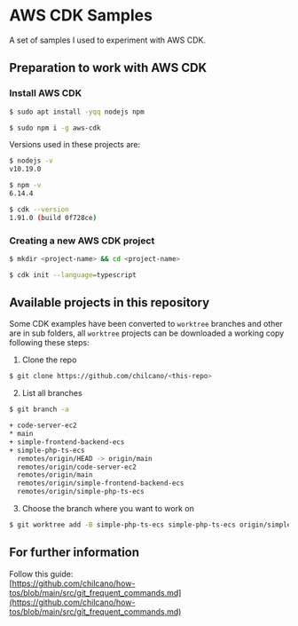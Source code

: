 # AWS CDK Samples

A set of samples I used to experiment with AWS CDK.

## Preparation to work with AWS CDK

### Install AWS CDK

```sh
$ sudo apt install -yqq nodejs npm

$ sudo npm i -g aws-cdk
```

Versions used in these projects are:
```sh
$ nodejs -v
v10.19.0

$ npm -v
6.14.4

$ cdk --version
1.91.0 (build 0f728ce)
```

### Creating a new AWS CDK project

```sh
$ mkdir <project-name> && cd <project-name>

$ cdk init --language=typescript
```

## Available projects in this repository

Some CDK examples have been converted to `worktree` branches and other are in sub folders, all `worktree` projects can be downloaded a working copy following these steps:

1. Clone the repo   

```sh
$ git clone https://github.com/chilcano/<this-repo>
```

2. List all branches  

```sh
$ git branch -a

+ code-server-ec2
* main
+ simple-frontend-backend-ecs
+ simple-php-ts-ecs
  remotes/origin/HEAD -> origin/main
  remotes/origin/code-server-ec2
  remotes/origin/main
  remotes/origin/simple-frontend-backend-ecs
  remotes/origin/simple-php-ts-ecs
```

3. Choose the branch where you want to work on  

```sh
$ git worktree add -B simple-php-ts-ecs simple-php-ts-ecs origin/simple-php-ts-ecs
```


## For further information

Follow this guide:   
[https://github.com/chilcano/how-tos/blob/main/src/git_frequent_commands.md](https://github.com/chilcano/how-tos/blob/main/src/git_frequent_commands.md)

